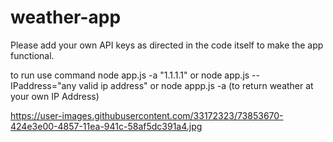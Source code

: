 # weather-app
Please add your own API keys as directed in the code itself to make the app functional.

to run use command node app.js -a "1.1.1.1"
or
node app.js --IPaddress="any valid ip address"
or
node appp.js -a
(to return weather at your own IP Address)

https://user-images.githubusercontent.com/33172323/73853670-424e3e00-4857-11ea-941c-58af5dc391a4.jpg
